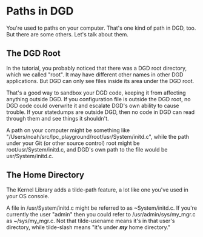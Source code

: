 # Paths in DGD

You're used to paths on your computer. That's one kind of path in DGD, too. But there are some others. Let's talk about them.

## The DGD Root

In the tutorial, you probably noticed that there was a DGD root directory, which we called "root". It may have different other names in other DGD applications. But DGD can only see files inside its area under the DGD root.

That's a good way to sandbox your DGD code, keeping it from affecting anything outside DGD. If you configuration file is outside the DGD root, no DGD code could overwrite it and escalate DGD's own ability to cause trouble. If your statedumps are outside DGD, then no code in DGD can read through them and see things it shouldn't.

A path on your computer might be something like "/Users/noah/src/lpc_playground/root/usr/System/initd.c", while the path under your Git (or other source control) root might be root/usr/System/initd.c, and DGD's own path to the file would be usr/System/initd.c.

## The Home Directory

The Kernel Library adds a tilde-path feature, a lot like one you've used in your OS console.

A file in /usr/System/initd.c might be referred to as ~System/initd.c. If you're currently the user "admin" then you could refer to /usr/admin/sys/my_mgr.c as ~/sys/my_mgr.c. Not that tilde-usename means it's in that user's directory, while tilde-slash means "it's under ***my*** home directory."
